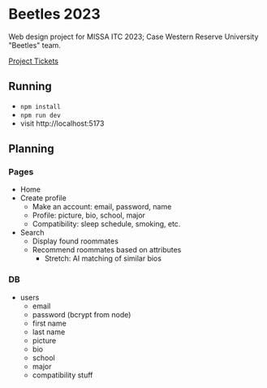# Beetles 2023
Web design project for MISSA ITC 2023; Case Western Reserve University "Beetles" team.

[Project Tickets](https://github.com/users/benjaminwp18/projects/1/views/1)

## Running
- `npm install`
- `npm run dev`
- visit http://localhost:5173

## Planning
### Pages
- Home
- Create profile
	- Make an account: email, password, name
	- Profile: picture, bio, school, major
	- Compatibility: sleep schedule, smoking, etc.
- Search
	- Display found roommates
	- Recommend roommates based on attributes
		- Stretch: AI matching of similar bios

### DB
- users
	- email
	- password (bcrypt from node)
	- first name
	- last name
	- picture
	- bio
	- school
	- major
	- compatibility stuff
